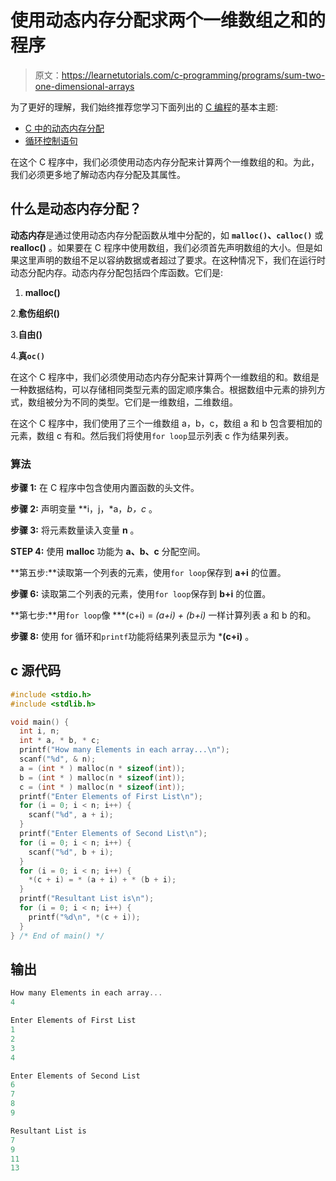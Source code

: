 # 使用动态内存分配求两个一维数组之和的程序

> 原文：<https://learnetutorials.com/c-programming/programs/sum-two-one-dimensional-arrays>

为了更好的理解，我们始终推荐您学习下面列出的 [C 编程](../ "C programming")的基本主题:

*   [C 中的动态内存分配](../../c-programming/dynamic-memory-allocation)
*   [循环控制语句](../../c-programming/loop-control-statements)

在这个 C 程序中，我们必须使用动态内存分配来计算两个一维数组的和。为此，我们必须更多地了解动态内存分配及其属性。

## 什么是动态内存分配？

**动态内存**是通过使用动态内存分配函数从堆中分配的，如 **`malloc()`、`calloc()`** 或 **realloc()** 。如果要在 C 程序中使用数组，我们必须首先声明数组的大小。但是如果这里声明的数组不足以容纳数据或者超过了要求。在这种情况下，我们在运行时动态分配内存。动态内存分配包括四个库函数。它们是:

1. **malloc()**

2.**愈伤组织()**

3.**自由()**

4.**真`oc()`**

在这个 C 程序中，我们必须使用动态内存分配来计算两个一维数组的和。数组是一种数据结构，可以存储相同类型元素的固定顺序集合。根据数组中元素的排列方式，数组被分为不同的类型。它们是一维数组，二维数组。

在这个 C 程序中，我们使用了三个一维数组 a，b，c，数组 a 和 b 包含要相加的元素，数组 c 有和。然后我们将使用`for loop`显示列表 c 作为结果列表。

### 算法

**步骤 1:** 在 C 程序中包含使用内置函数的头文件。

**步骤 2:** 声明变量 **i，j，*a，*b，*c** 。

**步骤 3:** 将元素数量读入变量 **n** 。

**STEP 4:** 使用 **malloc** 功能为 **a、b、c** 分配空间。

**第五步:**读取第一个列表的元素，使用`for loop`保存到 **a+i** 的位置。

**步骤 6:** 读取第二个列表的元素，使用`for loop`保存到 **b+i** 的位置。

**第七步:**用`for loop`像 ***(c+i) = *(a+i) + *(b+i)** 一样计算列表 a 和 b 的和。

**步骤 8:** 使用 for 循环和`printf`功能将结果列表显示为 ***(c+i)** 。

## c 源代码

```c
#include <stdio.h>
#include <stdlib.h>

void main() {
  int i, n;
  int * a, * b, * c;
  printf("How many Elements in each array...\n");
  scanf("%d", & n);
  a = (int * ) malloc(n * sizeof(int));
  b = (int * ) malloc(n * sizeof(int));
  c = (int * ) malloc(n * sizeof(int));
  printf("Enter Elements of First List\n");
  for (i = 0; i < n; i++) {
    scanf("%d", a + i);
  }
  printf("Enter Elements of Second List\n");
  for (i = 0; i < n; i++) {
    scanf("%d", b + i);
  }
  for (i = 0; i < n; i++) {
    *(c + i) = * (a + i) + * (b + i);
  }
  printf("Resultant List is\n");
  for (i = 0; i < n; i++) {
    printf("%d\n", *(c + i));
  }
} /* End of main() */

```

## 输出

```c
How many Elements in each array...
4

Enter Elements of First List
1
2
3
4

Enter Elements of Second List
6
7
8
9

Resultant List is
7
9
11
13 
```